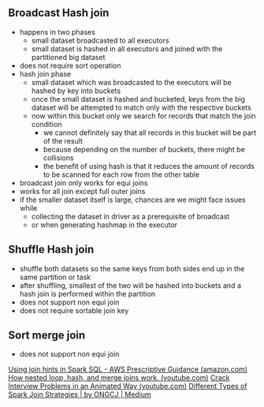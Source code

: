 ## Broadcast Hash join
- happens in two phases
	- small dataset broadcasted to all executors
	- small dataset is hashed in all executors and joined with the partitioned big dataset
- does not require sort operation
- hash join phase
	- small dataset which was broadcasted to the executors will be hashed by key into buckets 
	- once the small dataset is hashed and bucketed, keys from the big dataset will be attempted to match only with the respective buckets
	- now within this bucket only we search for records that match the join condition
		- we cannot definitely say that all records in this bucket will be part of the result
		- because depending on the number of buckets, there might be collisions
		- the benefit of using hash is that it reduces the amount of records to be scanned for each row from the other table
- broadcast join only works for equi joins
- works for all join except full outer joins
- if the smaller dataset itself is large, chances are we might face issues while
	- collecting the dataset in driver as a prerequisite of broadcast
	- or when generating hashmap in the executor


## Shuffle Hash join
- shuffle both datasets so the same keys from both sides end up in the same partition or task
- after shuffling, smallest of the two will be hashed into buckets and a hash join is performed within the partition
- does not support non equi join
- does not require sortable join key

## Sort merge join

- does not support non equi join


[Using join hints in Spark SQL - AWS Prescriptive Guidance (amazon.com)](https://docs.aws.amazon.com/prescriptive-guidance/latest/spark-tuning-glue-emr/using-join-hints-in-spark-sql.html#:~:text=The%20Shuffle%20Hash%20join%2C%20as,is%20performed%20within%20the%20partition.)
[How nested loop, hash, and merge joins work. (youtube.com)](https://www.youtube.com/watch?v=-htbah3eCYg)
[Crack Interview Problems in an Animated Way (youtube.com)](https://www.youtube.com/watch?v=pJWCwfv983Q&t=23s)
[Different Types of Spark Join Strategies | by ONGCJ | Medium](https://medium.com/@ongchengjie/different-types-of-spark-join-strategies-997671fbf6b0)